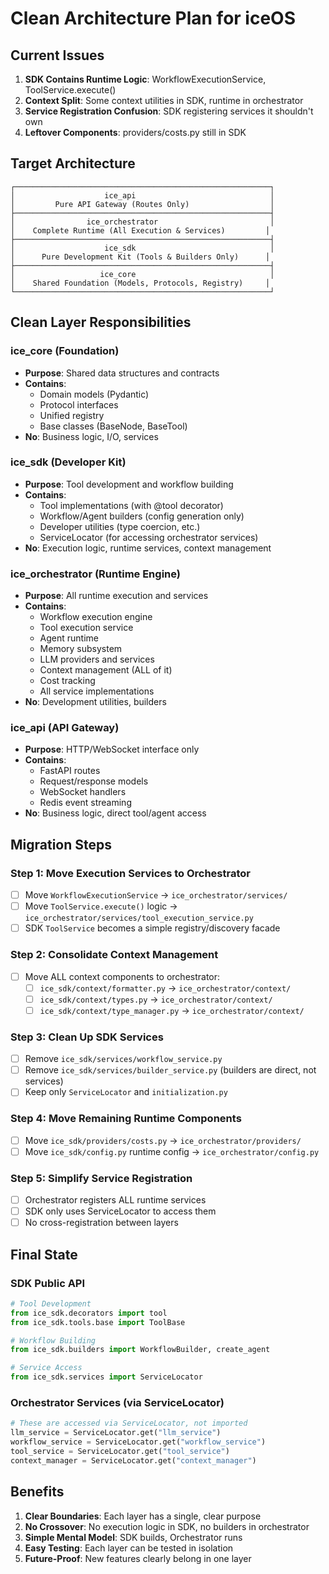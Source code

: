# Clean Architecture Plan for iceOS

## Current Issues

1. **SDK Contains Runtime Logic**: WorkflowExecutionService, ToolService.execute()
2. **Context Split**: Some context utilities in SDK, runtime in orchestrator
3. **Service Registration Confusion**: SDK registering services it shouldn't own
4. **Leftover Components**: providers/costs.py still in SDK

## Target Architecture

```
┌─────────────────────────────────────────────────────────┐
│                    ice_api                              │
│         Pure API Gateway (Routes Only)                  │
├─────────────────────────────────────────────────────────┤
│                ice_orchestrator                         │
│    Complete Runtime (All Execution & Services)         │
├─────────────────────────────────────────────────────────┤
│                    ice_sdk                              │
│      Pure Development Kit (Tools & Builders Only)      │
├─────────────────────────────────────────────────────────┤
│                   ice_core                              │
│    Shared Foundation (Models, Protocols, Registry)     │
└─────────────────────────────────────────────────────────┘
```

## Clean Layer Responsibilities

### ice_core (Foundation)
- **Purpose**: Shared data structures and contracts
- **Contains**: 
  - Domain models (Pydantic)
  - Protocol interfaces
  - Unified registry
  - Base classes (BaseNode, BaseTool)
- **No**: Business logic, I/O, services

### ice_sdk (Developer Kit)
- **Purpose**: Tool development and workflow building
- **Contains**:
  - Tool implementations (with @tool decorator)
  - Workflow/Agent builders (config generation only)
  - Developer utilities (type coercion, etc.)
  - ServiceLocator (for accessing orchestrator services)
- **No**: Execution logic, runtime services, context management

### ice_orchestrator (Runtime Engine)
- **Purpose**: All runtime execution and services
- **Contains**:
  - Workflow execution engine
  - Tool execution service
  - Agent runtime
  - Memory subsystem
  - LLM providers and services
  - Context management (ALL of it)
  - Cost tracking
  - All service implementations
- **No**: Development utilities, builders

### ice_api (API Gateway)
- **Purpose**: HTTP/WebSocket interface only
- **Contains**:
  - FastAPI routes
  - Request/response models
  - WebSocket handlers
  - Redis event streaming
- **No**: Business logic, direct tool/agent access

## Migration Steps

### Step 1: Move Execution Services to Orchestrator
- [ ] Move `WorkflowExecutionService` → `ice_orchestrator/services/`
- [ ] Move `ToolService.execute()` logic → `ice_orchestrator/services/tool_execution_service.py`
- [ ] SDK `ToolService` becomes a simple registry/discovery facade

### Step 2: Consolidate Context Management
- [ ] Move ALL context components to orchestrator:
  - [ ] `ice_sdk/context/formatter.py` → `ice_orchestrator/context/`
  - [ ] `ice_sdk/context/types.py` → `ice_orchestrator/context/`
  - [ ] `ice_sdk/context/type_manager.py` → `ice_orchestrator/context/`

### Step 3: Clean Up SDK Services
- [ ] Remove `ice_sdk/services/workflow_service.py`
- [ ] Remove `ice_sdk/services/builder_service.py` (builders are direct, not services)
- [ ] Keep only `ServiceLocator` and `initialization.py`

### Step 4: Move Remaining Runtime Components
- [ ] Move `ice_sdk/providers/costs.py` → `ice_orchestrator/providers/`
- [ ] Move `ice_sdk/config.py` runtime config → `ice_orchestrator/config.py`

### Step 5: Simplify Service Registration
- [ ] Orchestrator registers ALL runtime services
- [ ] SDK only uses ServiceLocator to access them
- [ ] No cross-registration between layers

## Final State

### SDK Public API
```python
# Tool Development
from ice_sdk.decorators import tool
from ice_sdk.tools.base import ToolBase

# Workflow Building  
from ice_sdk.builders import WorkflowBuilder, create_agent

# Service Access
from ice_sdk.services import ServiceLocator
```

### Orchestrator Services (via ServiceLocator)
```python
# These are accessed via ServiceLocator, not imported
llm_service = ServiceLocator.get("llm_service")
workflow_service = ServiceLocator.get("workflow_service") 
tool_service = ServiceLocator.get("tool_service")
context_manager = ServiceLocator.get("context_manager")
```

## Benefits

1. **Clear Boundaries**: Each layer has a single, clear purpose
2. **No Crossover**: No execution logic in SDK, no builders in orchestrator
3. **Simple Mental Model**: SDK builds, Orchestrator runs
4. **Easy Testing**: Each layer can be tested in isolation
5. **Future-Proof**: New features clearly belong in one layer 